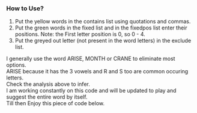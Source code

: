 ### How to Use?  
1. Put the yellow words in the contains list using quotations and commas.   
2. Put the green words in the fixed list and in the fixedpos list enter their positions. Note: the First letter position is 0, so 0 - 4.   
3. Put the greyed out letter (not present in the word letters) in the exclude list.

I generally use the word ARISE, MONTH or CRANE to eliminate most options.   
 ARISE because it has the 3 vowels and R and S too are common occuring letters.    
Check the analysis above to infer.    
I am working constantly on this code and will be  updated to play and suggest the entire word by itself.      
Till then Enjoy this piece of code below.  
